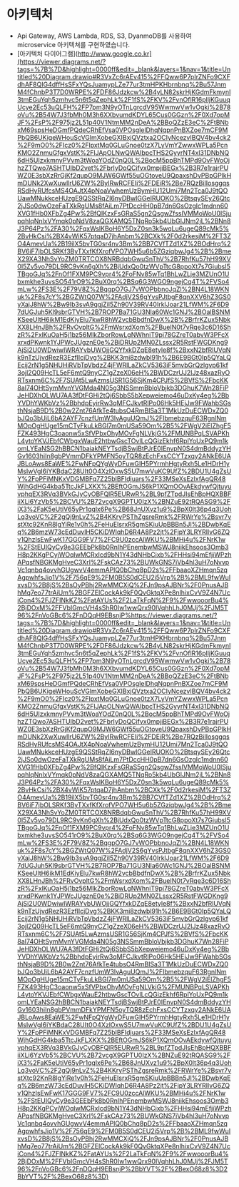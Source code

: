 # 아키텍처
- Api Gateway, AWS Lambda, RDS, S3, DyanmoDB를 사용하여 microservice 아키텍쳐를 구현하였습니다. 
- [아키텍처 다이어그램](http://www.google.co.kr](https://viewer.diagrams.net/?tags=%7B%7D&highlight=0000ff&edit=_blank&layers=1&nav=1&title=Untitled%20Diagram.drawio#R3VxZc6rAEv415%2FFQww6P7pIrZNFo9CXFdhAF8QIG4dffHsSFxYQsJuamypLZe77ur3tmHPKHbrnbnq%2Bu57JnmM4fChnbP3T7D0WRPE%2FDF86Jdzkcw%2B4yLN82skrHjKGdmFkmynI3tmEGuYqh5zmhvc5n6t5qZephLk%2F1fS%2FKV%2FvnOflR16plljKGuuqUcye2Ec53uQLFH%2FP7pm3N9yOTnLgrcdV95WwmwVw1vOgki%2B78oVu%2B54W7J3fbMh0M3h6XXbvumdKDYL65Cus0GGzn%2F0Xd7opMJF%2FsP%2F975jz2L51p40V1NtmMM2nDeA%2BBoQZzE3eC%2FtBNbxM69spsHeDGmfPQdeCRhEfVsa0VPOsglelDhqNqpnPnBXZoe7mCF9MPbQB6UKigeWHouScVGlmXobeGXIBxjQVztxa2OCIyNcezvIBQV4bv4ck2%2F9mO0%2FIcz0%2FlpxtMq0GLuGnoe0tzX7LyVmYZwwxWPLa5PcnKMO2ZnmuGfgxVstK%2FlJApOLNwQWAIbpcTHS2GyyrNT4xl31DNbNQ6dH5UIzxkmnyPVvm3tWoaYOdZ0nQ0L%2BocM5ppBhTMPd9OvFWoOjhzZTQwo7ASHTUIbD2vet%2FbrIyDoQCifvx0mpjiBEGx%2B3R7e1rajrPUWZ0E3sbXzRrGjKf2qupO9MJW6GWf55uOGtoveU9QpaxshDvPBpGPlkHmDUNk2XwXuwllrU6ZW%2ByIRwRCFEIi%2FDEiR%2Be7RQzBiIIosggqsRSdHyRUfcsMS4OAJtX4pNoaVwhemUzBymHU12Umi7Mn2Tca0J9tQOUawMNukkceHUzgE9QSStRqZI6nyDBwIGGeIRUOKO%2BtsqySEy26Qtc2jJSo0dwOzeFaTXkRgUMs8fAiLm7PtDccHH0pB7dn6GsOzgIc1mdnn60XVG1fHb0XFbZg4Pw%2BfQIKzxFsGRaS5gn2QsgwZfssIVMMoWoU0ISjupqhlqNnlxVYmqk0pNdV8zaQGXAMQ5TNqRo5kb4UbGIJNm2jL%2BNn8J3P64Pz%2FA30%2FqxWslKBoH6Y5DxZ0sn3k5wqLu6ugeQ89cMk5%2BvHkCsi%2BX4vWiK57ptqaD7jhAnbm%2BCXk%2F0d2rkesjM%2FT3ZO4AmevUa%2B19ilX5bvTG0sr4nv3Bm%2BB7CVfTZd1XZ%2BOdHrq%2BV6iF7jbOLSRKf3ByTXxfKfXrofVPO7WH5u6b5ZGziqbwJg4%2B%2BmeX29XA3NhSvYoZM0TRTCOX8NRBdqbGwuSnThV%2B7RhfKu57hH99XV0l5Zv5vo79DL9RC9vKn6gXh%2BjUdxQo0tzWVpTtcG8ppoXt7s7GiubsI5TBgoGJq%2FnOf1FXM9PC9vpr4%2FoFNv85wTq1BhLwZLje3MZUnO1Ubxmkhe3uvsSO541rO9%2BuX0rq%2BSq6G3WGO9ngejCq4T%2FVSo4mLw%2FS3E%2F79V8Z%2BqgpO7GJ7vWOPbbnoJqZl%2BN4L18WKNuk%2F8s7cY%2BGZWtQ07W%2FAdjV2S6gYvsPJtbgF8qnXXV6hZ3GS0yXajJ8hW%2Bw9Ib3svA9qgjZil5Zh90V39RV40IrklJoar21LfWM%2F6D97dUGJuh5Kl9sbrGTVH%2B7ROP7Ba71GU3Nla60Wc1GNJ%2BOalBSNMKSeeUltH6ikM1EdKiyElu7kwR8hW2vcbBbdfnDwX%2B%2BrfrKZux5NbkXX8LHnJBh%2FRvOvpltG%2FmWsrxdXom%2FBueIN0t7vRqe3c6D16ShzR%2FxlKuOaH5j1bz56MlkZborRowLgNWhniT9pj78GZreT0abvW3PFcXxrxdPKwnk1YJPWcJUgznE0e%2BiDRUp2MN0ZLssx2R5RstFWGDKng9AjSi2U0WDwiwIWRAYvbUWOjjGQYfxkDZqE8etyle8f%2BxxN2bfRlUVqNk9nTzUjvdRezR3EzflIcjDvg%2BKK3mi8zdwbl91h%2B6E9BGt0Ip5QYaLQEcij2rN1g5NHUHiRVbTpVbdzZ4jFWRlLaZkCV5363iF5mvbGrQzlgvp61kf3ojl2Q09HcTL5eF6mtQ9nyCZ1gZzeX06eH%2BWDCzrUJ2IJz48xazRyORTsxnm6C%2F7SUAt5LwAzmsUSR1G56SjKm4CPJfS%2BVfS%2FbcKK8aI74OHtSymMvnYVGMda4N05g3NSSmmBbloVbjkb3DGhuK7Wn28FiPJeHDXhOLWU7AA3fDtFGHi2tQj6SbbS5bXepweiemo46uDxKy4eg%2BbYVDhYWKbVz%2BbhdpEyirRw3qMFCJkvtRlPo06Hk5HEjJw9FWahbSGsthNsjaB9D%2B0w2Znt76AfkTe4tubsO4RmBlSa3T1MkUzDuECWDxZQ0bJQo3bUiL6bA2AYF7cnzfUmW3IvAguUQmJ%2FIbmebzquF63RgnlNmMOpOgHUge15mCTyFkuLkBGl7m0mUSa59Om%2B5%2FWgV2iElZhgF5FZK493HgC3oaonw5xSfVPbxOhyMOvFgNLVkjG%2FMUNBPqLSVAPKhL4ytoYKVJEbfCWbgxWauE2htbwGscTOvlLcQGizEkhf6RplYoUxPQ9m1komLYEaNSG2hBBCN1baiakNEYTsdjBSwjBtPJrE0IEnvpN0S4dmBddyzYHGv1603hiIn8gbPVmmDFkYPMFN5oyTQR8zEchFxsCCYTzxqy2ANkE6UAJBLoAws8EaWE%2FwNFpQYgWyDFuwGIH5PYrmhHgtyRxh5Le1HDrH1yMsIwVgI6iYKBdaC28UIt0O4XzlOxwS5U7mwVuKC9UfZ%2BDU1U4gZsUY%2FpPFiMNKxVDGMBFq7Z25bIBFIdjuars%2F33MSeXsEzlxfAgQR48WjhGdHG4kba5TtcJkFLXKX%2BEftOGmJS6kP1XQmOOvAEkdywfQjtuyuvphqEX3RVq3BVkGJyCyOBFQlR5EURwR%2BL9pfZTpdJIsEhBpHQXBBFiiXLi6YzVb5%2BCVU%2B72vcgX9GPTU0IzX%2BNZuE92tRQASG9%2FiX3%2FaK5eUtiV65yPr1qqlx6Pe%2B68JnUXvz1u9%2BpX0lt36p4q3UohLq3voVC%2F2gQj9nLvZ%2B4KKryPSThZgsreRmk%2FRWrYe%2Bsvr7vstXtc92KnR8lgYiRe1v0h%2FeHuEIsrxR5gmSKiuUpBBBn5JI%2BDwbKqEq%2B6mzW73cEdDuvlH5CKiDWIqhD6R4A8Pz2jt%2FjpY3LRYRIlvG6ZQv1QhzIsEwFwK17GGG9FV7%2FC9U0zccAlWKU%2BMHi4u%2FNrK1w%2FStEUIQyCy9e3GEEbPk8b0RnIhPEnembwMSWJ8niikEhsoos3Omb3H8p2KKgPCyjWOqlwMCRxIcd9bN1Y43dNHbCixb%2FHHsi94mEfjiWPzhAPqsfNBGKMgHveC3XrI%2FskCAz73%2BUWkGNS7iVb4hl3uH7oNvvpVc1qnbq4ovvhGUgwvV4emmAPlQ0bChq8pD2s%2FFbaaoXZHmqn5zqAgpwhfsJio1V%2F756qE9%2FM0B5S0dCEU2i5Vrp%2B%2BML9fwWuIxvsD%2B8jS%2BsOyPBhj2RwMMCXjQ%2FJn9psAJBNr%2F0PnusAJBhMq7eo77trAiUm%2BGFZElCockAk9kF0QvGktqXPe8nlhixCvV9Z4N7UciCon4%2FJZFINkKZ%2FatAYUs%2F2LaTkFqN%2F9%2FwwooorBu4%2BjDOxM%2FFVbIGmcVH4sShR0Iw1wwQrx90IVqhhLhJ0MJj%2FJM5T96%2FnVoGBc6%2FnDQqH9EBsnjP%https://viewer.diagrams.net/?tags=%7B%7D&highlight=0000ff&edit=_blank&layers=1&nav=1&title=Untitled%20Diagram.drawio#R3VxZc6rAEv415%2FFQww6P7pIrZNFo9CXFdhAF8QIG4dffHsSFxYQsJuamypLZe77ur3tmHPKHbrnbnq%2Bu57JnmM4fChnbP3T7D0WRPE%2FDF86Jdzkcw%2B4yLN82skrHjKGdmFkmynI3tmEGuYqh5zmhvc5n6t5qZephLk%2F1fS%2FKV%2FvnOflR16plljKGuuqUcye2Ec53uQLFH%2FP7pm3N9yOTnLgrcdV95WwmwVw1vOgki%2B78oVu%2B54W7J3fbMh0M3h6XXbvumdKDYL65Cus0GGzn%2F0Xd7opMJF%2FsP%2F975jz2L51p40V1NtmMM2nDeA%2BBoQZzE3eC%2FtBNbxM69spsHeDGmfPQdeCRhEfVsa0VPOsglelDhqNqpnPnBXZoe7mCF9MPbQB6UKigeWHouScVGlmXobeGXIBxjQVztxa2OCIyNcezvIBQV4bv4ck2%2F9mO0%2FIcz0%2FlpxtMq0GLuGnoe0tzX7LyVmYZwwxWPLa5PcnKMO2ZnmuGfgxVstK%2FlJApOLNwQWAIbpcTHS2GyyrNT4xl31DNbNQ6dH5UIzxkmnyPVvm3tWoaYOdZ0nQ0L%2BocM5ppBhTMPd9OvFWoOjhzZTQwo7ASHTUIbD2vet%2FbrIyDoQCifvx0mpjiBEGx%2B3R7e1rajrPUWZ0E3sbXzRrGjKf2qupO9MJW6GWf55uOGtoveU9QpaxshDvPBpGPlkHmDUNk2XwXuwllrU6ZW%2ByIRwRCFEIi%2FDEiR%2Be7RQzBiIIosggqsRSdHyRUfcsMS4OAJtX4pNoaVwhemUzBymHU12Umi7Mn2Tca0J9tQOUawMNukkceHUzgE9QSStRqZI6nyDBwIGGeIRUOKO%2BtsqySEy26Qtc2jJSo0dwOzeFaTXkRgUMs8fAiLm7PtDccHH0pB7dn6GsOzgIc1mdnn60XVG1fHb0XFbZg4Pw%2BfQIKzxFsGRaS5gn2QsgwZfssIVMMoWoU0ISjupqhlqNnlxVYmqk0pNdV8zaQGXAMQ5TNqRo5kb4UbGIJNm2jL%2BNn8J3P64Pz%2FA30%2FqxWslKBoH6Y5DxZ0sn3k5wqLu6ugeQ89cMk5%2BvHkCsi%2BX4vWiK57ptqaD7jhAnbm%2BCXk%2F0d2rkesjM%2FT3ZO4AmevUa%2B19ilX5bvTG0sr4nv3Bm%2BB7CVfTZd1XZ%2BOdHrq%2BV6iF7jbOLSRKf3ByTXxfKfXrofVPO7WH5u6b5ZGziqbwJg4%2B%2BmeX29XA3NhSvYoZM0TRTCOX8NRBdqbGwuSnThV%2B7RhfKu57hH99XV0l5Zv5vo79DL9RC9vKn6gXh%2BjUdxQo0tzWVpTtcG8ppoXt7s7GiubsI5TBgoGJq%2FnOf1FXM9PC9vpr4%2FoFNv85wTq1BhLwZLje3MZUnO1Ubxmkhe3uvsSO541rO9%2BuX0rq%2BSq6G3WGO9ngejCq4T%2FVSo4mLw%2FS3E%2F79V8Z%2BqgpO7GJ7vWOPbbnoJqZl%2BN4L18WKNuk%2F8s7cY%2BGZWtQ07W%2FAdjV2S6gYvsPJtbgF8qnXXV6hZ3GS0yXajJ8hW%2Bw9Ib3svA9qgjZil5Zh90V39RV40IrklJoar21LfWM%2F6D97dUGJuh5Kl9sbrGTVH%2B7ROP7Ba71GU3Nla60Wc1GNJ%2BOalBSNMKSeeUltH6ikM1EdKiyElu7kwR8hW2vcbBbdfnDwX%2B%2BrfrKZux5NbkXX8LHnJBh%2FRvOvpltG%2FmWsrxdXom%2FBueIN0t7vRqe3c6D16ShzR%2FxlKuOaH5j1bz56MlkZborRowLgNWhniT9pj78GZreT0abvW3PFcXxrxdPKwnk1YJPWcJUgznE0e%2BiDRUp2MN0ZLssx2R5RstFWGDKng9AjSi2U0WDwiwIWRAYvbUWOjjGQYfxkDZqE8etyle8f%2BxxN2bfRlUVqNk9nTzUjvdRezR3EzflIcjDvg%2BKK3mi8zdwbl91h%2B6E9BGt0Ip5QYaLQEcij2rN1g5NHUHiRVbTpVbdzZ4jFWRlLaZkCV5363iF5mvbGrQzlgvp61kf3ojl2Q09HcTL5eF6mtQ9nyCZ1gZzeX06eH%2BWDCzrUJ2IJz48xazRyORTsxnm6C%2F7SUAt5LwAzmsUSR1G56SjKm4CPJfS%2BVfS%2FbcKK8aI74OHtSymMvnYVGMda4N05g3NSSmmBbloVbjkb3DGhuK7Wn28FiPJeHDXhOLWU7AA3fDtFGHi2tQj6SbbS5bXepweiemo46uDxKy4eg%2BbYVDhYWKbVz%2BbhdpEyirRw3qMFCJkvtRlPo06Hk5HEjJw9FWahbSGsthNsjaB9D%2B0w2Znt76AfkTe4tubsO4RmBlSa3T1MkUzDuECWDxZQ0bJQo3bUiL6bA2AYF7cnzfUmW3IvAguUQmJ%2FIbmebzquF63RgnlNmMOpOgHUge15mCTyFkuLkBGl7m0mUSa59Om%2B5%2FWgV2iElZhgF5FZK493HgC3oaonw5xSfVPbxOhyMOvFgNLVkjG%2FMUNBPqLSVAPKhL4ytoYKVJEbfCWbgxWauE2htbwGscTOvlLcQGizEkhf6RplYoUxPQ9m1komLYEaNSG2hBBCN1baiakNEYTsdjBSwjBtPJrE0IEnvpN0S4dmBddyzYHGv1603hiIn8gbPVmmDFkYPMFN5oyTQR8zEchFxsCCYTzxqy2ANkE6UAJBLoAws8EaWE%2FwNFpQYgWyDFuwGIH5PYrmhHgtyRxh5Le1HDrH1yMsIwVgI6iYKBdaC28UIt0O4XzlOxwS5U7mwVuKC9UfZ%2BDU1U4gZsUY%2FpPFiMNKxVDGMBFq7Z25bIBFIdjuars%2F33MSeXsEzlxfAgQR48WjhGdHG4kba5TtcJkFLXKX%2BEftOGmJS6kP1XQmOOvAEkdywfQjtuyuvphqEX3RVq3BVkGJyCyOBFQlR5EURwR%2BL9pfZTpdJIsEhBpHQXBBFiiXLi6YzVb5%2BCVU%2B72vcgX9GPTU0IzX%2BNZuE92tRQASG9%2FiX3%2FaK5eUtiV65yPr1qqlx6Pe%2B68JnUXvz1u9%2BpX0lt36p4q3UohLq3voVC%2F2gQj9nLvZ%2B4KKryPSThZgsreRmk%2FRWrYe%2Bsvr7vstXtc92KnR8lgYiRe1v0h%2FeHuEIsrxR5gmSKiuUpBBBn5JI%2BDwbKqEq%2B6mzW73cEdDuvlH5CKiDWIqhD6R4A8Pz2jt%2FjpY3LRYRIlvG6ZQv1QhzIsEwFwK17GGG9FV7%2FC9U0zccAlWKU%2BMHi4u%2FNrK1w%2FStEUIQyCy9e3GEEbPk8b0RnIhPEnembwMSWJ8niikEhsoos3Omb3H8p2KKgPCyjWOqlwMCRxIcd9bN1Y43dNHbCixb%2FHHsi94mEfjiWPzhAPqsfNBGKMgHveC3XrI%2FskCAz73%2BUWkGNS7iVb4hl3uH7oNvvpVc1qnbq4ovvhGUgwvV4emmAPlQ0bChq8pD2s%2FFbaaoXZHmqn5zqAgpwhfsJio1V%2F756qE9%2FM0B5S0dCEU2i5Vrp%2B%2BML9fwWuIxvsD%2B8jS%2BsOyPBhj2RwMMCXjQ%2FJn9psAJBNr%2F0PnusAJBhMq7eo77trAiUm%2BGFZElCockAk9kF0QvGktqXPe8nlhixCvV9Z4N7UciCon4%2FJZFINkKZ%2FatAYUs%2F2LaTkFqN%2F9%2FwwooorBu4%2BjDOxM%2FFVbIGmcVH4sShR0Iw1wwQrx90IVqhhLhJ0MJj%2FJM5T96%2FnVoGBc6%2FnDQqH9EBsnjP%2BbYVT%2F%2BexO68z8%3D2BbYVT%2F%2BexO68z8%3D)
